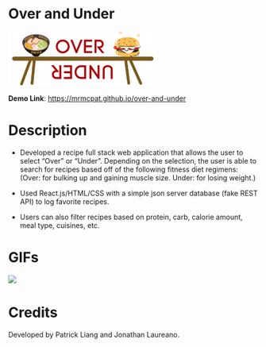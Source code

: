 # Over and Under

<img src="src/assets/over-and-under-over.png" width="300">

**Demo Link**: https://mrmcpat.github.io/over-and-under

# Description

- Developed a recipe full stack web application that allows the user to select “Over” or “Under”. Depending on the selection, the user is able to search for recipes based off of the following fitness diet regimens: (Over: for bulking up and gaining muscle size. Under: for losing weight.)

- Used React.js/HTML/CSS with a simple json server database (fake REST API) to log favorite recipes.

- Users can also filter recipes based on protein, carb, calorie amount, meal type, cuisines, etc.

# GIFs

<img src="src/assets/overandunder.gif" width="500">

# Credits

Developed by Patrick Liang and Jonathan Laureano.